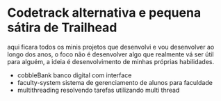 # Codetrack alternativa e pequena sátira de Trailhead
aqui ficara todos os minis projetos que desenvolvi e vou desenvolver ao longo dos anos, o foco não é desenvolver algo que realmente vá ser útil para alguém, a ideia é desenvolvimento de minhas próprias habilidades.

- cobbleBank banco digital com interface
- faculty-system sistema de gerenciamento de alunos para faculdade
- multithreading resolvendo tarefas utilizando multi thread